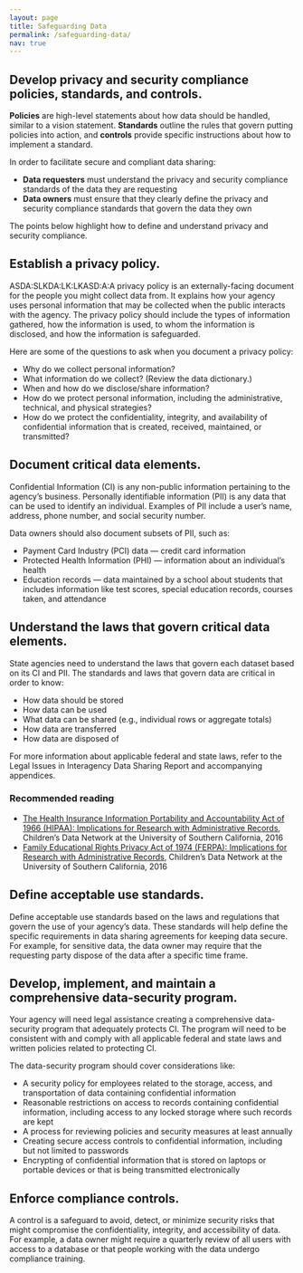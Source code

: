 ```yaml
---
layout: page
title: Safeguarding Data
permalink: /safeguarding-data/
nav: true
---
```


## Develop privacy and security compliance policies, standards, and controls.

**Policies** are high-level statements about how data should be handled, similar to a vision statement. **Standards** outline the rules that govern putting policies into action, and **controls** provide specific instructions about how to implement a standard.

In order to facilitate secure and compliant data sharing:
* **Data requesters** must understand the privacy and security compliance standards of the data they are requesting 
* **Data owners** must ensure that they clearly define the privacy and security compliance standards that govern the data they own

The points below highlight how to define and understand privacy and security compliance.

## Establish a privacy policy.

ASDA:SLKDA:LK:LKASD:A:A privacy policy is an externally-facing document for the people you might collect data from. It explains how your agency uses personal information that may be collected when the public interacts with the agency. The privacy policy should include the types of information gathered, how the information is used, to whom the information is disclosed, and how the information is safeguarded. 

Here are some of the questions to ask when you document a privacy policy: 
* Why do we collect personal information?
* What information do we collect? (Review the data dictionary.)
* When and how do we disclose/share information?
* How do we protect personal information, including the administrative, technical, and physical strategies?
* How do we protect the confidentiality, integrity, and availability of confidential information that is created, received, maintained, or transmitted?

## Document critical data elements.

Confidential Information (CI) is any non-public information pertaining to the agency’s business. Personally identifiable information (PII) is any data that can be used to identify an individual. Examples of PII include a user’s name, address, phone number, and social security number. 

Data owners should also document subsets of PII, such as:
* Payment Card Industry (PCI) data — credit card information
* Protected Health Information (PHI) — information about an individual’s health
* Education records — data maintained by a school about students that includes information like test scores, special education records, courses taken, and attendance

## Understand the laws that govern critical data elements.

State agencies need to understand the laws that govern each dataset based on its CI and PII. The standards and laws that govern data are critical in order to know:
* How data should be stored
* How data can be used 
* What data can be shared (e.g., individual rows or aggregate totals)
* How data are transferred
* How data are disposed of

For more information about applicable federal and state laws, refer to the Legal Issues in Interagency Data Sharing Report and accompanying appendices.  

### Recommended reading
* [The Health Insurance Information Portability and Accountability Act of 1966 (HIPAA): Implications for Research with Administrative Records](https://www.datanetwork.org/wp-content/uploads/CDN-HIPAA-Overview_Final.pdf), Children’s Data Network at the University of Southern California, 2016
* [Family Educational Rights Privacy Act of 1974 (FERPA): Implications for Research with Administrative Records](https://www.datanetwork.org/wp-content/uploads/CDN-FERPA-Overview_Final.pdf), Children’s Data Network at the University of Southern California, 2016

## Define acceptable use standards.

Define acceptable use standards based on the laws and regulations that govern the use of your agency’s data. These standards will help define the specific requirements in data sharing agreements for keeping data secure. For example, for sensitive data, the data owner may require that the requesting party dispose of the data after a specific time frame. 

## Develop, implement, and maintain a comprehensive data-security program.

Your agency will need legal assistance creating a comprehensive data-security program that adequately protects CI. The program will need to be consistent with and comply with all applicable federal and state laws and written policies related to protecting CI.

The data-security program should cover considerations like: 
* A security policy for employees related to the storage, access, and transportation of data containing confidential information
* Reasonable restrictions on access to records containing confidential information, including access to any locked storage where such records are kept
* A process for reviewing policies and security measures at least annually
* Creating secure access controls to confidential information, including but not limited to passwords
* Encrypting of confidential information that is stored on laptops or portable devices or that is being transmitted electronically

## Enforce compliance controls.

A control is a safeguard to avoid, detect, or minimize security risks that might compromise the confidentiality, integrity, and accessibility of data. For example, a data owner might require a quarterly review of all users with access to a database or that people working with the data undergo compliance training. 
